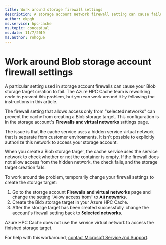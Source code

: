 ```yaml
---
title: Work around storage firewall settings
description: A storage account network firewall setting can cause failure when creating an Azure Blob storage target in Azure HPC Cache. This article gives a workaround for the limitation until a software fix is in place.
author: ekpgh
ms.service: hpc-cache
ms.topic: conceptual
ms.date: 11/7/2019
ms.author: rohogue
---
```


# Work around Blob storage account firewall settings

A particular setting used in storage account firewalls can cause your Blob storage target creation to fail. The Azure HPC Cache team is reworking code to prevent this problem, but you can work around it by following the instructions in this article.

The firewall setting that allows access only from "selected networks" can prevent the cache from creating a Blob storage target. This configuration is in the storage account's **Firewalls and virtual networks** settings page.

The issue is that the cache service uses a hidden service virtual network that is separate from customer environments. It isn't possible to explicitly authorize this network to access your storage account.

When you create a Blob storage target, the cache service uses the service network to check whether or not the container is empty. If the firewall does not allow access from the hidden network, the check fails, and the storage target creation fails.

To work around the problem, temporarily change your firewall settings to create the storage target:

1. Go to the storage account **Firewalls and virtual networks** page and change the setting "Allow access from" to **All networks**.
1. Create the Blob storage target in your Azure HPC Cache.
1. After the storage target has been created successfully, change the account's firewall setting back to **Selected networks**.

Azure HPC Cache does not use the service virtual network to access the finished storage target.

For help with this workaround, [contact Microsoft Service and Support](hpc-cache-support-ticket.md).
